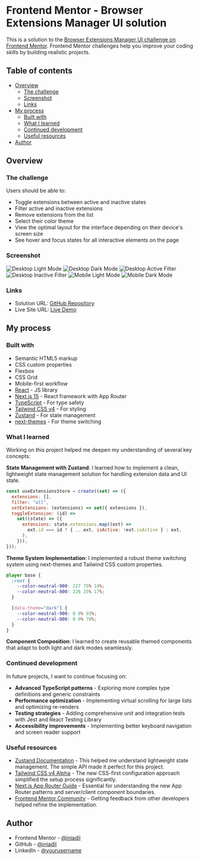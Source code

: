 # Frontend Mentor - Browser Extensions Manager UI solution

This is a solution to the [Browser Extensions Manager UI challenge on Frontend Mentor](https://www.frontendmentor.io/challenges/browser-extension-manager-ui-yNZnOfsMAp). Frontend Mentor challenges help you improve your coding skills by building realistic projects.

## Table of contents

- [Overview](#overview)
  - [The challenge](#the-challenge)
  - [Screenshot](#screenshot)
  - [Links](#links)
- [My process](#my-process)
  - [Built with](#built-with)
  - [What I learned](#what-i-learned)
  - [Continued development](#continued-development)
  - [Useful resources](#useful-resources)
- [Author](#author)

## Overview

### The challenge

Users should be able to:

- Toggle extensions between active and inactive states
- Filter active and inactive extensions
- Remove extensions from the list
- Select their color theme
- View the optimal layout for the interface depending on their device's screen size
- See hover and focus states for all interactive elements on the page

### Screenshot

![Desktop Light Mode](./public/screenshoot/screencapture-localhost-3000-2025-06-11-16_19_51.png)
![Desktop Dark Mode](./public/screenshoot/screencapture-localhost-3000-2025-06-11-16_20_03.png)
![Desktop Active Filter](./public/screenshoot/screencapture-localhost-3000-2025-06-11-16_20_59.png)
![Desktop Inactive Filter](./public/screenshoot/screencapture-localhost-3000-2025-06-11-16_21_08.png)
![Mobile Light Mode](./public/screenshoot/screencapture-localhost-3000-2025-06-11-16_19_18.png)
![Mobile Dark Mode](./public/screenshoot/screencapture-localhost-3000-2025-06-11-16_19_34.png)

### Links

- Solution URL: [GitHub Repository](https://github.com/iniadil/browser-ext-mag-ui-frontend-mentor)
- Live Site URL: [Live Demo](https://browser-ext-mag-ui-frontend-mentor.pages.dev/)

## My process

### Built with

- Semantic HTML5 markup
- CSS custom properties
- Flexbox
- CSS Grid
- Mobile-first workflow
- [React](https://reactjs.org/) - JS library
- [Next.js 15](https://nextjs.org/) - React framework with App Router
- [TypeScript](https://www.typescriptlang.org/) - For type safety
- [Tailwind CSS v4](https://tailwindcss.com/) - For styling
- [Zustand](https://zustand-demo.pmnd.rs/) - For state management
- [next-themes](https://github.com/pacocoursey/next-themes) - For theme switching

### What I learned

Working on this project helped me deepen my understanding of several key concepts:

**State Management with Zustand**: I learned how to implement a clean, lightweight state management solution for handling extension data and UI state.

```js
const useExtensionsStore = create((set) => ({
  extensions: [],
  filter: "all",
  setExtensions: (extensions) => set({ extensions }),
  toggleExtension: (id) =>
    set((state) => ({
      extensions: state.extensions.map((ext) =>
        ext.id === id ? { ...ext, isActive: !ext.isActive } : ext,
      ),
    })),
}));
```

**Theme System Implementation**: I implemented a robust theme switching system using next-themes and Tailwind CSS custom properties.

```css
@layer base {
  :root {
    --color-neutral-900: 227 75% 14%;
    --color-neutral-800: 226 25% 17%;
  }

  [data-theme="dark"] {
    --color-neutral-900: 0 0% 93%;
    --color-neutral-800: 0 0% 78%;
  }
}
```

**Component Composition**: I learned to create reusable themed components that adapt to both light and dark modes seamlessly.

### Continued development

In future projects, I want to continue focusing on:

- **Advanced TypeScript patterns** - Exploring more complex type definitions and generic constraints
- **Performance optimization** - Implementing virtual scrolling for large lists and optimizing re-renders
- **Testing strategies** - Adding comprehensive unit and integration tests with Jest and React Testing Library
- **Accessibility improvements** - Implementing better keyboard navigation and screen reader support

### Useful resources

- [Zustand Documentation](https://zustand-demo.pmnd.rs/) - This helped me understand lightweight state management. The simple API made it perfect for this project.
- [Tailwind CSS v4 Alpha](https://tailwindcss.com/blog/tailwindcss-v4-alpha) - The new CSS-first configuration approach simplified the setup process significantly.
- [Next.js App Router Guide](https://nextjs.org/docs/app) - Essential for understanding the new App Router patterns and server/client component boundaries.
- [Frontend Mentor Community](https://www.frontendmentor.io/community) - Getting feedback from other developers helped refine the implementation.

## Author

- Frontend Mentor - [@iniadil](https://www.frontendmentor.io/profile/iniadil)
- GitHub - [@iniadil](https://github.com/iniadil)
- LinkedIn - [@yourusername](https://www.linkedin.com/in/adil-muhammad-562722276)
